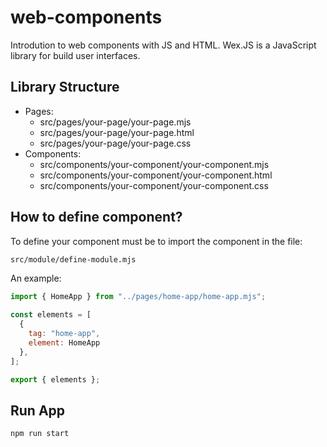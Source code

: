 # web-components

Introdution to web components with JS and HTML. Wex.JS is a JavaScript library
for build user interfaces.

## Library Structure

- Pages:
  - src/pages/your-page/your-page.mjs
  - src/pages/your-page/your-page.html
  - src/pages/your-page/your-page.css
- Components:
  - src/components/your-component/your-component.mjs
  - src/components/your-component/your-component.html
  - src/components/your-component/your-component.css

## How to define component?

To define your component must be to import the component in the file:

```bash  
src/module/define-module.mjs
```

An example:

```js  
import { HomeApp } from "../pages/home-app/home-app.mjs";

const elements = [
  {
    tag: "home-app",
    element: HomeApp
  },
];

export { elements };

```

## Run App

```bash
npm run start
```
